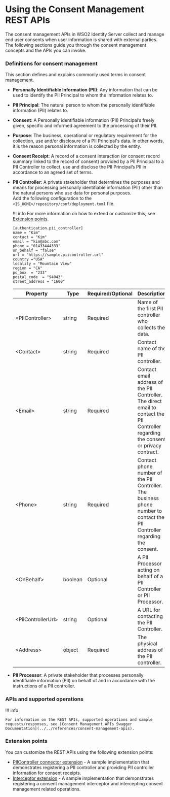 # Using the Consent Management REST APIs

The consent management APIs in WSO2 Identity Server collect and manage
end user consents when user information is shared with external parties.
The following sections guide you through the consent management concepts
and the APIs you can invoke.

### Definitions for consent management

This section defines and explains commonly used terms in consent
management.

-   **Personally Identifiable Information (PII)**: Any information that can be used to identify the PII Principal to whom the information relates to.
-   **PII Principal**: The natural person to whom the personally identifiable information (PII) relates to.
-   **Consent**: A Personally identifiable information (PII) Principal’s freely
    given, specific and informed agreement to the processing of their
    PII.
-   **Purpose**: The business, operational or regulatory requirement for the
    collection, use and/or disclosure of a PII Principal's data. In
    other words, it is the reason personal information is collected by
    the entity.
-   **Consent Receipt**: A record of a consent interaction (or consent record summary
    linked to the record of consent) provided by a PII Principal to a
    PII Controller to collect, use and disclose the PII Principal’s PII
    in accordance to an agreed set of terms.
-   **PII Controller**: A private stakeholder that determines the purposes and means for
    processing personally identifiable information (PII) other than the
    natural persons who use data for personal purposes.  
Add the following configuration to the `<IS_HOME>/repository/conf/deployment.toml` file.

    !!! info 
        For more information on how to extend or customize this, see
        [Extension points](#extension-points).

    ``` 
    [authentication.pii_controller]
    name = "Kim"
    contact = "Kim"
    email = "kim@abc.com"
    phone = "01433444333"
    on_behalf = "false"
    url = "https://sample.piicontroller.url"
    country ="USA"
    locality = "Mountain View"
    region = "CA"
    po_box  = "233"
    postal_code  = "94043"
    street_address = "1600"
    ```
            
    | Property             | Type    | Required/Optional | Description                                                                                                                            |
    |----------------------|---------|-------------------|----------------------------------------------------------------------------------------------------------------------------------------|
    | <PIIController\>    | string  | Required          | Name of the first PII controller who collects the data.                                                                                |
    | <Contact\>          | string  | Required          | Contact name of the PII controller.                                                                                                    |
    | <Email\>            | string  | Required          | Contact email address of the PII Controller. The direct email to contact the PII Controller regarding the consent or privacy contract. |
    | <Phone\>            | string  | Required          | Contact phone number of the PII Controller. The business phone number to contact the PII Controller regarding the consent.             |
    | <OnBehalf\>         | boolean | Optional          | A PII Processor acting on behalf of a PII Controller or PII Processor.                                                                 |
    | <PiiControllerUrl\> | string  | Optional          | A URL for contacting the PII Controller.                                                                                               |
    | <Address\>          | object  | Required          | The physical address of the PII controller.                                                                                            |

-   **PII Processor**: A private stakeholder that processes personally identifiable
    information (PII) on behalf of and in accordance with the
    instructions of a PII controller.

### APIs and supported operations

!!! info
    
    For information on the REST APIs, supported operations and sample requests/responses, see [Consent Management APIs Swagger Documentation](../../references/consent-management-apis).
    

### Extension points

You can customize the REST APIs using the following extension points:

-   [PIIController connector extension](https://github.com/wso2/samples-is/tree/product-is3289/consent-mgt/piicontroller/org.wso2.carbon.identity.piicontroller) -
    A sample implementation that demonstrates registering a PII
    controller and providing PII controller information for consent
    receipts.  
-   [Interceptor extension](https://github.com/wso2/samples-is/tree/product-is3289/consent-mgt/interceptor) -
    A sample implementation that demonstrates registering a consent
    management interceptor and intercepting consent management related
    operations.
